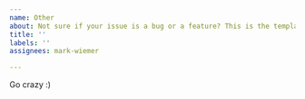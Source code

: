 ```yaml
---
name: Other
about: Not sure if your issue is a bug or a feature? This is the template for you
title: ''
labels: ''
assignees: mark-wiemer

---
```


Go crazy :)
